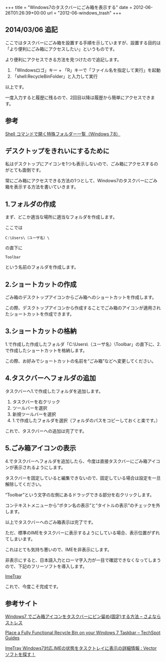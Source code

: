 +++
title = "Windows7のタスクバーにごみ箱を表示する"
date = 2012-06-26T01:26:39+00:00
url = "2012-06-windows_trash"
+++

## 2014/03/06 追記

ここではタスクバーにごみ箱を設置する手順を示していますが、設置する目的は「より便利にごみ箱にアクセスしたい」というものです。

より便利にアクセスできる方法を見つけたので追記します。 

  1. 「Windowsロゴ」キー + 「R」キーで「ファイル名を指定して実行」を起動
  2. 「shell:RecycleBinFolder」と入力して実行

以上です。

一度入力すると履歴に残るので、2回目以降は履歴から簡単にアクセスできます。

## 参考

[Shell コマンドで開く特殊フォルダー一覧（Windows 7,8）](http://pasofaq.jp/windows/mycomputer/shellfolder7.htm)

## デスクトップをきれいにするために

私はデスクトップにアイコンを1つも表示しないので、ごみ箱にアクセスするのがとても面倒です。

常にごみ箱にアクセスできる方法の1つとして、Windows7のタスクバーにごみ箱を表示する方法を書いていきます。

## 1.フォルダの作成

まず、どこか適当な場所に適当なフォルダを作成します。

ここでは

```
C:\Users\（ユーザ名）\
```

の直下に

```
Toolbar
```

という名前のフォルダを作成します。

## 2.ショートカットの作成

ごみ箱のデスクトップアイコンからごみ箱へのショートカットを作成します。

この際、デスクトップアイコンから作成することでごみ箱のアイコンが適用されたショートカットを作成できます。

## 3.ショートカットの格納

1.で作成した作成したフォルダ「C:\Users\（ユーザ名）\Toolbar」の直下に、2.で作成したショートカットを格納します。

この際、お好みでショートカットの名前を“ごみ箱”などへ変更してください。

## 4.タスクバーへフォルダの追加

タスクバーへ1.で作成したフォルダを追加します。

  1. タスクバーを右クリック
  2. ツールバーを選択
  3. 新規ツールバーを選択
  4. 1.で作成したフォルダを選択（フォルダのパスをコピーしておくと楽です。）

これで、タスクバーへの追加は完了です。

## 5.ごみ箱アイコンの表示

4.でタスクバーへフォルダを追加したら、今度は直接タスクバーにごみ箱アイコンが表示されるようにします。

タスクバーを固定していると編集できないので、固定している場合は設定を一旦解除してください。

“Toolbar”という文字の左側にあるドラッグできる部分を右クリックします。

コンテキストメニューから“ボタン名の表示”と“タイトルの表示”のチェックを外します。 

以上でタスクバーへのごみ箱表示は完了です。 

ただ、標準のIMEをタスクバーに表示するようにしている場合、表示位置がずれてしまいます。

これはとても気持ち悪いので、IMEを非表示にします。

非表示にすると、日本語入力とローマ字入力が一目で確認できなくなってしまうので、下記のフリーソフトを導入します。

[ImeTray](http://www.vector.co.jp/soft/win95/writing/se456773.html) 

これで、今度こそ完成です。 

## 参考サイト

[Windows7 でごみ箱アイコンをタスクバーにピン留め(固定)する方法 &#8211; さよならストレス](http://d.hatena.ne.jp/wwwcfe/20091106/pin_recycle_bin_to_taskbar)

[Place a Fully Functional Recycle Bin on your Windows 7 Taskbar &#8211; TechSpot Guides](http://www.techspot.com/guides/196-recycle-bin-on-windows-7-taskbar/)

[ImeTray Windows7対応,IMEの状態をタスクトレイに表示の詳細情報 : Vector ソフトを探す！](http://www.vector.co.jp/soft/win95/writing/se456773.html)

